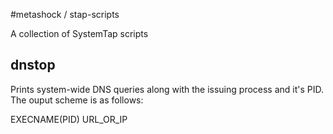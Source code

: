 #metashock / stap-scripts

A collection of SystemTap scripts

## dnstop
Prints system-wide DNS queries along with the issuing process and it's PID. The ouput scheme is as follows:

 EXECNAME(PID) URL_OR_IP


